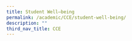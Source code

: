 ```yaml
---
title: Student Well–being
permalink: /academic/CCE/student-well-being/
description: ""
third_nav_title: CCE
---
```

